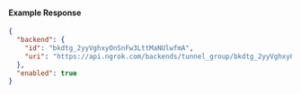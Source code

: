 <!-- Code generated for API Clients. DO NOT EDIT. -->

#### Example Response

```json
{
  "backend": {
    "id": "bkdtg_2yyVghxyOnSnFw3LttMaNUlwfmA",
    "uri": "https://api.ngrok.com/backends/tunnel_group/bkdtg_2yyVghxyOnSnFw3LttMaNUlwfmA"
  },
  "enabled": true
}
```
